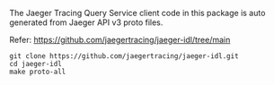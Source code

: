 The Jaeger Tracing Query Service client code in this package is auto generated from Jaeger API v3 proto files.

Refer: https://github.com/jaegertracing/jaeger-idl/tree/main

```
git clone https://github.com/jaegertracing/jaeger-idl.git
cd jaeger-idl
make proto-all
```